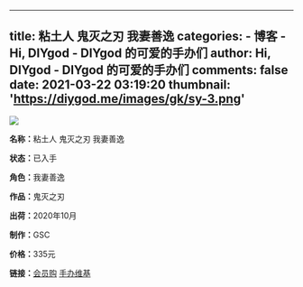 
---
title: 粘土人 鬼灭之刃 我妻善逸
categories: 
    - 博客
    - Hi, DIYgod - DIYgod 的可爱的手办们
author: Hi, DIYgod - DIYgod 的可爱的手办们
comments: false
date: 2021-03-22 03:19:20
thumbnail: 'https://diygod.me/images/gk/sy-3.png'
---

<div>   
<div class="gk-img"><picture><source srcset="/images/gk/sy-3.webp" type="image/webp"><img loading="lazy" src="https://diygod.me/images/gk/sy-3.png" referrerpolicy="no-referrer"></picture></div><div class="gk-desc"><p><strong>名称：</strong>粘土人 鬼灭之刃 我妻善逸</p><p><strong>状态：</strong>已入手</p><p><strong>角色：</strong>我妻善逸</p><p><strong>作品：</strong>鬼灭之刃</p><p><strong>出荷：</strong>2020年10月</p><p><strong>制作：</strong>GSC</p><p><strong>价格：</strong>335元</p><p><strong>链接：</strong><a target="_blank" rel="noopener" href="https://mall.bilibili.com/detail.html?itemsVersion=1&shopId=2233&loadingShow=1&noTitleBar=1#itemsId=10022329">会员购</a> <a target="_blank" rel="noopener" href="https://www.hpoi.net/hobby/56666">手办维基</a></p></div>  
</div>
            
